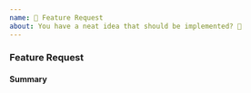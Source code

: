 ```yaml
---
name: 🎉 Feature Request
about: You have a neat idea that should be implemented? 🎩
---
```


### Feature Request

<!-- Provide a short and clear description of the feature. -->

#### Summary

<!-- Provide a summary of the feature you would like to see implemented. -->
